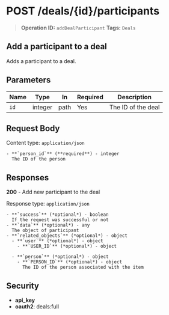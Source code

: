 # POST /deals/{id}/participants

> **Operation ID:** `addDealParticipant`
> **Tags:** `Deals`

## Add a participant to a deal

Adds a participant to a deal.

## Parameters

| Name | Type | In | Required | Description |
|------|------|-------|----------|-------------|
| `id` | integer | path | Yes | The ID of the deal |

## Request Body

Content type: `application/json`

```
- **`person_id`** (**required**) - integer
  The ID of the person
```

## Responses

**200** - Add new participant to the deal

Response type: `application/json`

```
- **`success`** (*optional*) - boolean
  If the request was successful or not
- **`data`** (*optional*) - any
  The object of participant
- **`related_objects`** (*optional*) - object
  - **`user`** (*optional*) - object
    - **`USER_ID`** (*optional*) - object

  - **`person`** (*optional*) - object
    - **`PERSON_ID`** (*optional*) - object
      The ID of the person associated with the item

```


## Security

- **api_key**
- **oauth2**: deals:full